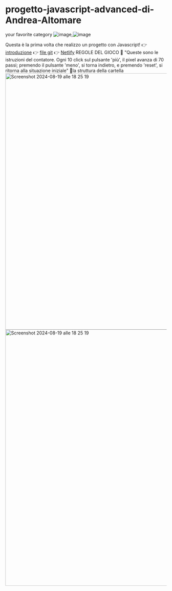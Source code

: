 # progetto-javascript-advanced-di-Andrea-Altomare
your favorite category
![image](https://github.com/user-attachments/assets/ca1d2aac-5817-43e1-a828-1a6e5062036d),![image](https://github.com/user-attachments/assets/dd61e4a6-42fa-4d6d-9ced-1e7aeec91945)





Questa è la prima volta che realizzo un progetto con Javascript!
👉 [introduzione]()
👉 [file git](https://andrea-340.github.io/progetto-javascript-advanced-di-Andrea-Altomare/)
👉 [Netlify](https://677fd87f6011d97262e68329--cercalatuacategoriapreferita.netlify.app)
REGOLE DEL GIOCO 📖 "Queste sono le istruzioni del contatore. Ogni 10 click sul pulsante 'più', il pixel avanza di 70 passi; premendo il pulsante 'meno', si torna indietro, e premendo 'reset', si ritorna alla situazione iniziale" 📂la struttura della cartella
<img width="802" alt="Screenshot 2024-08-19 alle 18 25 19" src="https://github.com/user-attachments/assets/6bcacf8d-c597-42fa-b532-3641d9b64d20">
<img width="802" alt="Screenshot 2024-08-19 alle 18 25 19" src="https://github.com/user-attachments/assets/29a03525-977d-4913-ac6f-53937103f2c4">

